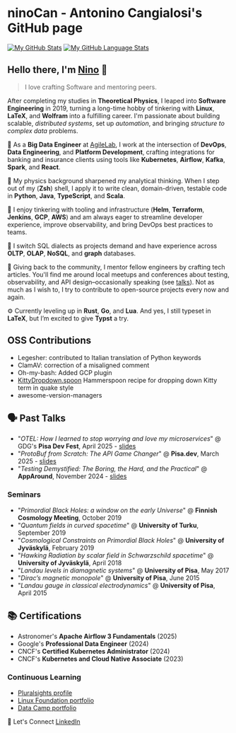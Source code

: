 # ninoCan - Anto**nino Can**gialosi's GitHub page
[![My GitHub Stats](https://github-readme-stats.vercel.app/api/?username=ninoCan&count_private=true&include_all_commits=true&theme=tokyonight&showicons=true)]()
[![My GitHub Language Stats](https://github-readme-stats.vercel.app/api/top-langs/?username=ninoCan&count_private=true&langs_count=10&theme=dracula&layout=compact)]()

<h2>Hello there, I'm <u>Nino</u> 👋</h2>
 
> I love crafting Software and mentoring peers.

After completing my studies in **Theoretical Physics**, I leaped into **Software Engineering** in 2019,
turning a long-time hobby of tinkering with **Linux**, **LaTeX**, and **Wolfram** into a fulfilling career.
I'm passionate about building scalable, _distributed systems_, set up _automation_, and bringing _structure to complex data_ problems.

💼 As a **Big Data Engineer** at [AgileLab](https://www.agilelab.it/), I work at the intersection of **DevOps**, **Data Engineering**, and **Platform Development**, crafting integrations for banking and insurance clients using tools like **Kubernetes**, **Airflow**, **Kafka**, **Spark**, and **React**.

🧠 My physics background sharpened my analytical thinking. When I step out of my (**Zsh**) shell, I apply it to write clean, domain-driven, testable code in **Python**, **Java**, **TypeScript**, and **Scala**.

🚀 I enjoy tinkering with tooling and infrastructure (**Helm**, **Terraform**, **Jenkins**, **GCP**, **AWS**) and am always eager to streamline developer experience, improve observability, and bring DevOps best practices to teams.

🧪 I switch SQL dialects as projects demand and have experience across **OLTP**, **OLAP**, **NoSQL**, and **graph** databases.

🎤 Giving back to the community, I mentor fellow engineers by crafting tech articles. You'll find me around local meetups and conferences about testing, observability, and API design–occasionally speaking (see [talks](#-past-talks)). Not as much as I wish to, I try to contribute to open-source projects every now and again.

⚙️ Currently leveling up in **Rust**, **Go**, and **Lua**. And yes, I still typeset in **LaTeX**, but I’m excited to give **Typst** a try.

## OSS Contributions

- Legesher: contributed to Italian translation of Python keywords
- ClamAV: correction of a misaligned comment 
- Oh-my-bash: Added GCP plugin
- [KittyDropdown.spoon](https://github.com/ninoCan/KittyDropdown.spoon) Hammerspoon recipe for dropping down Kitty term in quake style
- awesome-version-managers 

## 🗣 Past Talks

- "_OTEL: How I learned to stop worrying and love my microservices_" @ GDG's **Pisa Dev Fest**, April 2025 - [slides](https://ninocan.github.io/talk-otel/)
- "_ProtoBuf from Scratch: The API Game Changer_" @ **Pisa.dev**, March 2025 - [slides](https://ninocan.github.io/talk-protobuf-from-scratch/)
- "_Testing Demystified: The Boring, the Hard, and the Practical_" @ **AppAround**, November 2024 - [slides](https://ninocan.github.io/talk-testing-demystified/)

### Seminars

- "_Primordial Black Holes: a window on the early Universe_" @ **Finnish Cosmology Meeting**, October 2019
- "_Quantum fields in curved spacetime_" @ **University of Turku**, September 2019
- "_Cosmological Constraints on Primordial Black Holes_" @ **University of Jyväskylä**, February 2019
- "_Hawking Radiation by scalar field in Schwarzschild spacetime_" @ **University of Jyväskylä**, April 2018
- "_Landau levels in diamagnetic systems_" @ **University of Pisa**, May 2017
- "_Dirac’s magnetic monopole_" @ **University of Pisa**, June 2015
- "_Landau gauge in classical electrodynamics_" @ **University of Pisa**, April 2015

## 📚 Certifications

- Astronomer's **Apache Airflow 3 Fundamentals** (2025)
- Google's **Professional Data Engineer** (2024)
- CNCF's **Certified Kubernetes Administrator** (2024)
- CNCF's **Kubernetes and Cloud Native Associate** (2023)

### Continuous Learning
- [Pluralsights profile](https://app.pluralsight.com/profile/nino-cangialosi)
- [Linux Foundation portfolio](https://openprofile.dev/profile/ninocan)
- [Data Camp portfolio](https://www.datacamp.com/portfolio/ninocangialosi)

🔗 Let's Connect
[LinkedIn](https://linkedin.com/in/antonino.cangialosi)
